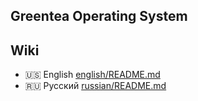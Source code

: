 ## Greentea Operating System

## Wiki

* :us: English [english/README.md](english/README.md)
* :ru: Русский [russian/README.md](russian/README.md)
